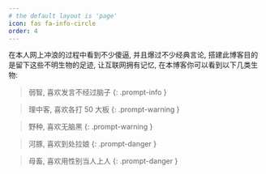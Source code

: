 ```yaml
---
# the default layout is 'page'
icon: fas fa-info-circle
order: 4
---
```


在本人网上冲浪的过程中看到不少傻逼, 并且爆过不少经典言论, 搭建此博客目的是留下这些不明生物的足迹, 让互联网拥有记忆, 在本博客你可以看到以下几类生物:

> 弱智, 喜欢发言不经过脑子 
> {: .prompt-info }

> 理中客, 喜欢各打 50 大板 
> {: .prompt-warning }

> 野种, 喜欢无脑黑 
> {: .prompt-warning }

> 河豚, 喜欢到处拉娘 
> {: .prompt-danger }

> 母畜, 喜欢用性别当人上人 
> {: .prompt-danger }
